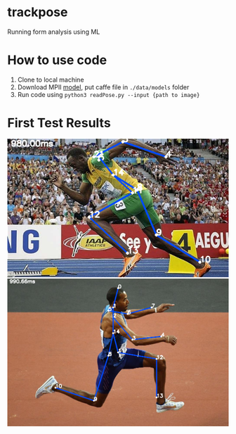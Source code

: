 # trackpose
Running form analysis using ML

# How to use code
1. Clone to local machine
2. Download MPII [model](https://drive.google.com/file/d/1QCSxJZpnWvM00hx49CJ2zky7PWGzpcEh/edit), put caffe file in `./data/models` folder
3. Run code using `python3 readPose.py --input {path to image}`

# First Test Results
![bolt](https://github.com/2r4u/trackpose/blob/main/data/results/Human%20Pose%20Estimation_screenshot_10.04.2024-2.png) 
![taylor](https://github.com/2r4u/trackpose/blob/main/data/results/Human%20Pose%20Estimation_screenshot_10.04.2024.png)
